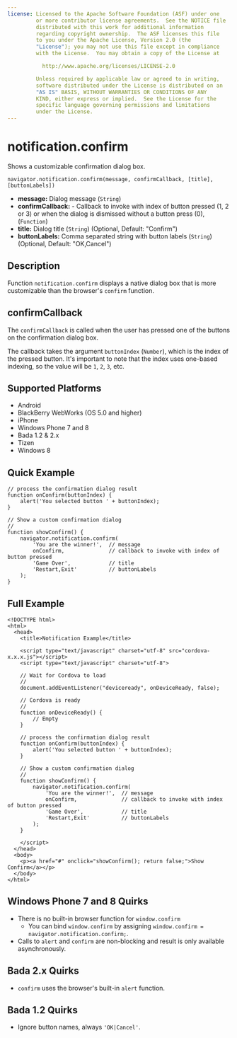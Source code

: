 ```yaml
---
license: Licensed to the Apache Software Foundation (ASF) under one
         or more contributor license agreements.  See the NOTICE file
         distributed with this work for additional information
         regarding copyright ownership.  The ASF licenses this file
         to you under the Apache License, Version 2.0 (the
         "License"); you may not use this file except in compliance
         with the License.  You may obtain a copy of the License at

           http://www.apache.org/licenses/LICENSE-2.0

         Unless required by applicable law or agreed to in writing,
         software distributed under the License is distributed on an
         "AS IS" BASIS, WITHOUT WARRANTIES OR CONDITIONS OF ANY
         KIND, either express or implied.  See the License for the
         specific language governing permissions and limitations
         under the License.
---
```


notification.confirm
====================

Shows a customizable confirmation dialog box.

    navigator.notification.confirm(message, confirmCallback, [title], [buttonLabels])

- __message:__ Dialog message (`String`)
- __confirmCallback:__ - Callback to invoke with index of button pressed (1, 2 or 3) or when the dialog is dismissed without a button press (0), (`Function`)
- __title:__ Dialog title (`String`) (Optional, Default: "Confirm")
- __buttonLabels:__ Comma separated string with button labels (`String`) (Optional, Default: "OK,Cancel")
    
Description
-----------

Function `notification.confirm` displays a native dialog box that is more customizable than the browser's `confirm` function.

confirmCallback
---------------

The `confirmCallback` is called when the user has pressed one of the buttons on the confirmation dialog box.

The callback takes the argument `buttonIndex` (`Number`), which is the index of the pressed button. It's important to note that the index uses one-based indexing, so the value will be `1`, `2`, `3`, etc.

Supported Platforms
-------------------

- Android
- BlackBerry WebWorks (OS 5.0 and higher)
- iPhone
- Windows Phone 7 and 8
- Bada 1.2 & 2.x
- Tizen
- Windows 8

Quick Example
-------------

	// process the confirmation dialog result
	function onConfirm(buttonIndex) {
		alert('You selected button ' + buttonIndex);
	}

    // Show a custom confirmation dialog
    //
    function showConfirm() {
        navigator.notification.confirm(
	        'You are the winner!',  // message
			onConfirm,				// callback to invoke with index of button pressed
	        'Game Over',            // title
	        'Restart,Exit'          // buttonLabels
        );
    }
        
Full Example
------------

    <!DOCTYPE html>
    <html>
      <head>
        <title>Notification Example</title>

        <script type="text/javascript" charset="utf-8" src="cordova-x.x.x.js"></script>
        <script type="text/javascript" charset="utf-8">

        // Wait for Cordova to load
        //
        document.addEventListener("deviceready", onDeviceReady, false);

        // Cordova is ready
        //
        function onDeviceReady() {
            // Empty
        }
    
		// process the confirmation dialog result
		function onConfirm(buttonIndex) {
			alert('You selected button ' + buttonIndex);
		}

        // Show a custom confirmation dialog
        //
        function showConfirm() {
            navigator.notification.confirm(
		        'You are the winner!',  // message
				onConfirm,				// callback to invoke with index of button pressed
		        'Game Over',            // title
		        'Restart,Exit'          // buttonLabels
            );
        }
    
        </script>
      </head>
      <body>
        <p><a href="#" onclick="showConfirm(); return false;">Show Confirm</a></p>
      </body>
    </html>

Windows Phone 7 and 8 Quirks
----------------------

- There is no built-in browser function for `window.confirm`
    - You can bind `window.confirm` by assigning `window.confirm = navigator.notification.confirm;`.
- Calls to `alert` and `confirm` are non-blocking and result is only available asynchronously.

Bada 2.x Quirks
---------------

- `confirm` uses the browser's built-in `alert` function.

Bada 1.2 Quirks
---------------

- Ignore button names, always `'OK|Cancel'`.
